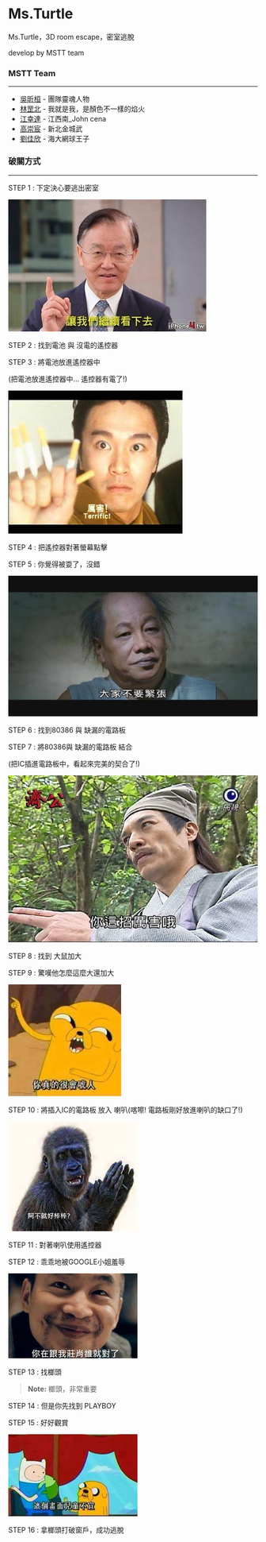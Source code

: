 # Ms.Turtle

Ms.Turtle，3D room escape，密室逃脫

develop by MSTT team


### MSTT Team
---

 * [吳昕桓](https://www.facebook.com/CliveHHWu?fref=pb&hc_location=profile_browser) - 團隊靈魂人物
 * [林罡北](https://www.facebook.com/profile.php?id=100002020489307) - 我就是我，是顏色不一樣的焰火
 * [江幸達](https://www.facebook.com/profile.php?id=100002326632446&pnref=story) - 江西南_John cena
 * [高崇宸](https://www.facebook.com/profile.php?id=100001433671691&fref=pb&hc_location=profile_browser) - 新北金城武
 * [劉佳欣](https://www.facebook.com/pdpnshos?fref=pb&hc_location=profile_browser) - 海大網球王子

### 破關方式
---
STEP 1 : 下定決心要逃出密室
 
![](https://github.com/NorthBei/Ms.Turtle/blob/gh-pages/Readme_pic/step1_pic.jpg)

STEP 2 : 找到電池 與 沒電的遙控器

STEP 3 : 將電池放進遙控器中

(把電池放進遙控器中... 遙控器有電了!)

![](https://github.com/NorthBei/Ms.Turtle/blob/gh-pages/Readme_pic/step3_pic.jpg)

STEP 4 : 把遙控器對著螢幕點擊

STEP 5 : 你覺得被耍了，沒錯

![](https://github.com/NorthBei/Ms.Turtle/blob/gh-pages/Readme_pic/step5_pic.jpg) 

STEP 6 : 找到80386 與 缺漏的電路板

STEP 7 : 將80386與 缺漏的電路板 結合

(把IC插進電路板中，看起來完美的契合了!)
 
![](https://github.com/NorthBei/Ms.Turtle/blob/gh-pages/Readme_pic/step7_pic.jpg)

STEP 8 : 找到 大鼠加大

STEP 9 : 驚嘆他怎麼這麼大還加大

![](https://github.com/NorthBei/Ms.Turtle/blob/gh-pages/Readme_pic/step9_pic.jpg)

STEP 10 : 將插入IC的電路板 放入 喇叭(喀嚓! 電路板剛好放進喇叭的缺口了!)

 ![](https://github.com/NorthBei/Ms.Turtle/blob/gh-pages/Readme_pic/step10_pic.jpg)

STEP 11 : 對著喇叭使用遙控器

STEP 12 : 乖乖地被GOOGLE小姐羞辱

 ![](https://github.com/NorthBei/Ms.Turtle/blob/gh-pages/Readme_pic/step12_pic.jpg)

STEP 13 : 找榔頭
> **Note:** 榔頭，非常重要

STEP 14 : 但是你先找到 PLAYBOY

STEP 15 : 好好觀賞

![](https://github.com/NorthBei/Ms.Turtle/blob/gh-pages/Readme_pic/step15_pic.jpg)
 

STEP 16 : 拿榔頭打破窗戶，成功逃脫




